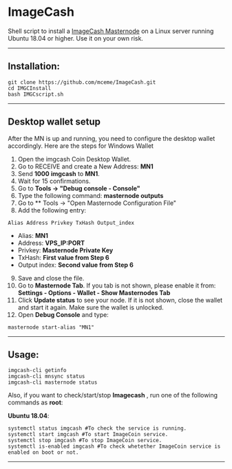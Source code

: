 # ImageCash
Shell script to install a [ImageCash Masternode](https://www.imgcash.imagehosty.com/) on a Linux server running Ubuntu 18.04 or higher. Use it on your own risk.

***
## Installation:
```
git clone https://github.com/mceme/ImageCash.git
cd IMGCInstall
bash IMGCscript.sh
```
***

## Desktop wallet setup

After the MN is up and running, you need to configure the desktop wallet accordingly. Here are the steps for Windows Wallet
1. Open the imgcash Coin Desktop Wallet.
2. Go to RECEIVE and create a New Address: **MN1**
3. Send **1000** **imgcash** to **MN1**.
4. Wait for 15 confirmations.
5. Go to **Tools -> "Debug console - Console"**
6. Type the following command: **masternode outputs**
7. Go to  ** Tools -> "Open Masternode Configuration File"
8. Add the following entry:
```
Alias Address Privkey TxHash Output_index
```
* Alias: **MN1**
* Address: **VPS_IP:PORT**
* Privkey: **Masternode Private Key**
* TxHash: **First value from Step 6**
* Output index:  **Second value from Step 6**
9. Save and close the file.
10. Go to **Masternode Tab**. If you tab is not shown, please enable it from: **Settings - Options - Wallet - Show Masternodes Tab**
11. Click **Update status** to see your node. If it is not shown, close the wallet and start it again. Make sure the wallet is unlocked.
12. Open **Debug Console** and type:
```
masternode start-alias "MN1"
```
***

## Usage:
```
imgcash-cli getinfo
imgcash-cli mnsync status
imgcash-cli masternode status
```
Also, if you want to check/start/stop **Imagecash** , run one of the following commands as **root**:

**Ubuntu 18.04**:
```
systemctl status imgcash #To check the service is running.
systemctl start imgcash #To start ImageCoin service.
systemctl stop imgcash #To stop ImageCoin service.
systemctl is-enabled imgcash #To check whetether ImageCoin service is enabled on boot or not.
```
***
